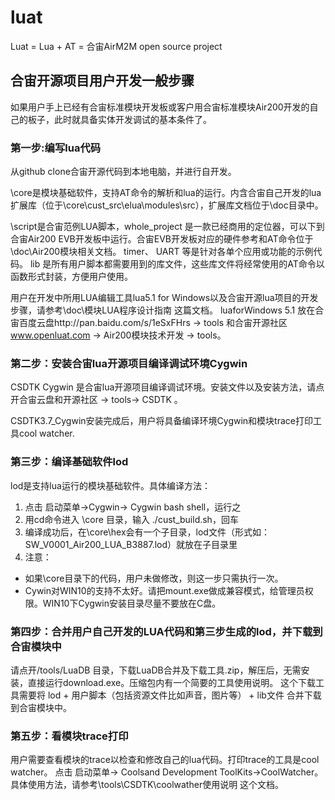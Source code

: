 # luat
Luat = Lua +  AT = 合宙AirM2M open source project

## 合宙开源项目用户开发一般步骤
如果用户手上已经有合宙标准模块开发板或客户用合宙标准模块Air200开发的自己的板子，此时就具备实体开发调试的基本条件了。

### 第一步:编写lua代码
从github clone合宙开源代码到本地电脑，并进行自开发。

\core是模块基础软件，支持AT命令的解析和lua的运行。内含合宙自己开发的lua扩展库（位于\core\cust_src\elua\modules\src），扩展库文档位于\doc目录中。

\script是合宙范例LUA脚本，whole_project 是一款已经商用的定位器，可以下到合宙Air200 EVB开发板中运行。合宙EVB开发板对应的硬件参考和AT命令位于\doc\Air200模块相关文档。 timer、 UART 等是针对各单个应用或功能的示例代码。 lib 是所有用户脚本都需要用到的库文件，这些库文件将经常使用的AT命令以函数形式封装，方便用户使用。

用户在开发中所用LUA编辑工具lua5.1 for Windows以及合宙开源lua项目的开发步骤，请参考\doc\模块LUA程序设计指南 这篇文档。
luaforWindows 5.1 放在合宙百度云盘http://pan.baidu.com/s/1eSxFHrs -> tools 和合宙开源社区 www.openluat.com -> Air200模块技术开发 -> tools。

### 第二步：安装合宙lua开源项目编译调试环境Cygwin
CSDTK Cygwin 是合宙lua开源项目编译调试环境。安装文件以及安装方法，请点开合宙云盘和开源社区 -> tools-> CSDTK 。

CSDTK3.7_Cygwin安装完成后，用户将具备编译环境Cygwin和模块trace打印工具cool watcher.

### 第三步：编译基础软件lod
lod是支持lua运行的模块基础软件。具体编译方法：

1. 点击 启动菜单->Cygwin-> Cygwin bash shell，运行之
2. 用cd命令进入 \core 目录，输入 ./cust_build.sh，回车
3. 编译成功后，在\core\hex会有一个子目录，lod文件（形式如：SW\_V0001\_Air200\_LUA\_B3887.lod）就放在子目录里
4. 注意：
 -  如果\core目录下的代码，用户未做修改，则这一步只需执行一次。
 -  Cywin对WIN10的支持不太好。请把mount.exe做成兼容模式，给管理员权限。WIN10下Cygwin安装目录尽量不要放在C盘。

### 第四步：合并用户自己开发的LUA代码和第三步生成的lod，并下载到合宙模块中
请点开/tools/LuaDB 目录，下载LuaDB合并及下载工具.zip，解压后，无需安装，直接运行download.exe。压缩包内有一个简要的工具使用说明。
这个下载工具需要将 lod + 用户脚本（包括资源文件比如声音，图片等） + lib文件 合并下载到合宙模块中。

### 第五步：看模块trace打印
用户需要查看模块的trace以检查和修改自己的lua代码。打印trace的工具是cool watcher。
点击 启动菜单-> Coolsand Development ToolKits->CoolWatcher。具体使用方法，请参考\tools\CSDTK\coolwather使用说明 这个文档。
